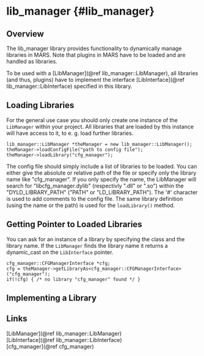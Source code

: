 lib_manager {#lib_manager}
===========

## Overview

The lib\_manager library provides functionality to dynamically manage libraries in MARS. Note that  plugins in MARS have to be loaded and are handled as libraries.

To be used with a [LibManager](@ref lib_manager::LibManager), all libraries (and thus, plugins) have to implement the interface [LibInterface](@ref lib_manager::LibInterface) specified in this library.


## Loading Libraries

For the general use case you should only create one instance of the
`LibManager` within your project. All libraries that are loaded by this
instance will have access to it, to e. g. load further libraries.

    lib_manager::LibManager *theManager = new lib_manager::LibManager();
    theManager->loadConfigFile("path to config file");
    theManager->loadLibrary("cfg_manager");

The config file should simply include a list of libraries to be loaded. You
can either give the absolute or relative path of the file or specify only the
library name like "cfg_manager". If you only specify the name, the LibManager
will search for "libcfg_manager.dylib" (respectivly ".dll" or ".so") within the
"DYLD_LIBRARY_PATH" ("PATH" or "LD_LIBRARY_PATH"). The '#' character is used to
add comments to the config file. The same library definition (using the name or
the path) is used for the `loadLibrary()` method.


## Getting Pointer to Loaded Libraries

You can ask for an instance of a library by specifying the class and the
library name. If the `LibManager` finds the library name it returns a
dynamic_cast on the `LibInterface` pointer.

    cfg_manager::CFGManagerInterface *cfg;
    cfg = theManager->getLibraryAs<cfg_manager::CFGManagerInterface>("cfg_manager");
    if(!cfg) { /* no library "cfg_manager" found */ }

## Implementing a Library

## Links

[LibManager](@ref lib_manager::LibManager) <br/>
[LibInterface](@ref lib_manager::LibInterface) <br/>
[cfg_manager](@ref cfg_manager)